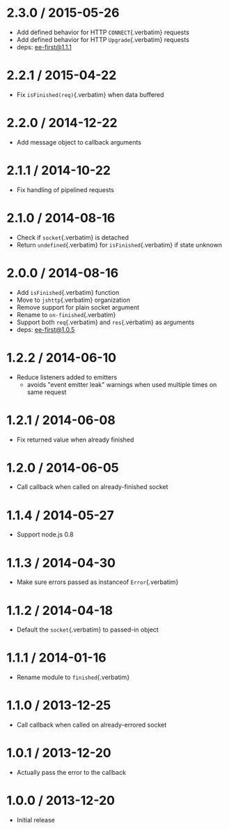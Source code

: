 # 2.3.0 / 2015-05-26

- Add defined behavior for HTTP `CONNECT`{.verbatim} requests
- Add defined behavior for HTTP `Upgrade`{.verbatim} requests
- deps: ee-first@1.1.1

# 2.2.1 / 2015-04-22

- Fix `isFinished(req)`{.verbatim} when data buffered

# 2.2.0 / 2014-12-22

- Add message object to callback arguments

# 2.1.1 / 2014-10-22

- Fix handling of pipelined requests

# 2.1.0 / 2014-08-16

- Check if `socket`{.verbatim} is detached
- Return `undefined`{.verbatim} for `isFinished`{.verbatim} if state
  unknown

# 2.0.0 / 2014-08-16

- Add `isFinished`{.verbatim} function
- Move to `jshttp`{.verbatim} organization
- Remove support for plain socket argument
- Rename to `on-finished`{.verbatim}
- Support both `req`{.verbatim} and `res`{.verbatim} as arguments
- deps: ee-first@1.0.5

# 1.2.2 / 2014-06-10

- Reduce listeners added to emitters
  - avoids \"event emitter leak\" warnings when used multiple times on
    same request

# 1.2.1 / 2014-06-08

- Fix returned value when already finished

# 1.2.0 / 2014-06-05

- Call callback when called on already-finished socket

# 1.1.4 / 2014-05-27

- Support node.js 0.8

# 1.1.3 / 2014-04-30

- Make sure errors passed as instanceof `Error`{.verbatim}

# 1.1.2 / 2014-04-18

- Default the `socket`{.verbatim} to passed-in object

# 1.1.1 / 2014-01-16

- Rename module to `finished`{.verbatim}

# 1.1.0 / 2013-12-25

- Call callback when called on already-errored socket

# 1.0.1 / 2013-12-20

- Actually pass the error to the callback

# 1.0.0 / 2013-12-20

- Initial release
